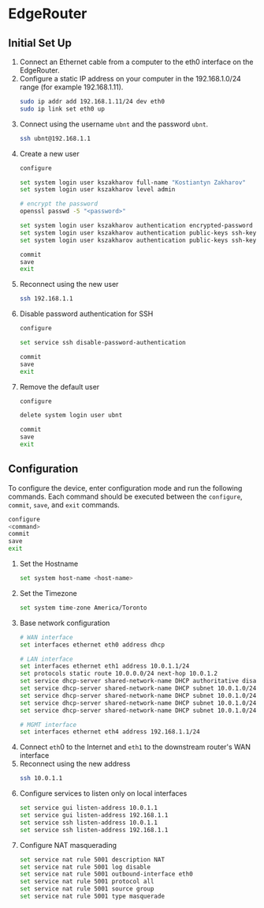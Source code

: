 
# EdgeRouter

## Initial Set Up

1. Connect an Ethernet cable from a computer to the eth0 interface on the EdgeRouter.
2. Configure a static IP address on your computer in the 192.168.1.0/24 range (for example 192.168.1.11).
    ```bash
    sudo ip addr add 192.168.1.11/24 dev eth0
    sudo ip link set eth0 up
    ```
3. Connect using the username `ubnt` and the password `ubnt`.
    ```bash
    ssh ubnt@192.168.1.1
    ```
4. Create a new user
    ```bash
    configure

    set system login user kszakharov full-name "Kostiantyn Zakharov"
    set system login user kszakharov level admin

    # encrypt the password
    openssl passwd -5 "<password>"

    set system login user kszakharov authentication encrypted-password <encrypted-password>
    set system login user kszakharov authentication public-keys ssh-key type ssh-rsa
    set system login user kszakharov authentication public-keys ssh-key key <public-key>

    commit
    save
    exit
    ```
5. Reconnect using the new user
    ```bash
    ssh 192.168.1.1
    ```
6. Disable password authentication for SSH
    ```bash
    configure

    set service ssh disable-password-authentication

    commit
    save
    exit
    ```
7. Remove the default user
    ```bash
    configure

    delete system login user ubnt

    commit
    save
    exit
    ```

## Configuration

To configure the device, enter configuration mode and run the following commands. Each command should be executed between the `configure`, `commit`, `save`, and `exit` commands.

```bash
configure
<command>
commit
save
exit
```

1. Set the Hostname
    ```bash
    set system host-name <host-name>
    ```
2. Set the Timezone
    ```bash
    set system time-zone America/Toronto
    ```
3. Base network configuration
    ```bash
    # WAN interface
    set interfaces ethernet eth0 address dhcp

    # LAN interface
    set interfaces ethernet eth1 address 10.0.1.1/24
    set protocols static route 10.0.0.0/24 next-hop 10.0.1.2
    set service dhcp-server shared-network-name DHCP authoritative disable
    set service dhcp-server shared-network-name DHCP subnet 10.0.1.0/24 dns-server 10.0.0.53
    set service dhcp-server shared-network-name DHCP subnet 10.0.1.0/24 dns-server 8.8.8.8
    set service dhcp-server shared-network-name DHCP subnet 10.0.1.0/24 lease 86400
    set service dhcp-server shared-network-name DHCP subnet 10.0.1.0/24 start 10.0.1.2 stop 10.0.1.10

    # MGMT interface
    set interfaces ethernet eth4 address 192.168.1.1/24
    ```
4. Connect `eth`0 to the Internet and `eth1` to the downstream router's WAN interface
5. Reconnect using the new address
    ```bash
    ssh 10.0.1.1
    ```
6. Configure services to listen only on local interfaces
    ```bash
    set service gui listen-address 10.0.1.1
    set service gui listen-address 192.168.1.1
    set service ssh listen-address 10.0.1.1
    set service ssh listen-address 192.168.1.1
    ```
7. Configure NAT masquerading
    ```bash
    set service nat rule 5001 description NAT
    set service nat rule 5001 log disable
    set service nat rule 5001 outbound-interface eth0
    set service nat rule 5001 protocol all
    set service nat rule 5001 source group
    set service nat rule 5001 type masquerade
    ```

